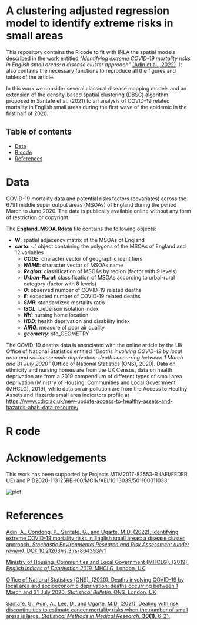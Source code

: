 # A clustering adjusted regression model to identify extreme risks in small areas
This repository contains the R code to fit with INLA the spatial models described in the work entitled _"Identifying extreme COVID-19 mortality risks in English small areas: a disease cluster approach"_ [(Adin et al., 2022)](10.21203/rs.3.rs-864393/v1). It also contains the necessary functions to reproduce all the figures and tables of the article.

In this work we consider several classical disease mapping models and an extension of the density-based spatial clustering (DBSC) algorithm proposed in Santafé et al. (2021) to an analysis of COVID-19 related mortality in English small areas during the first wave of the epidemic in the first half of 2020. 


## Table of contents

- [Data](#Data)
- [R code](#R-code)
- [References](#References)


# Data
COVID-19 mortality data and potential risks factors (covariates) across the 6791 middle super output areas (MSOAs) of England during the period March to June 2020. The data is publically available online without any form of restriction or copyright.

The [**England_MSOA.Rdata**](https://github.com/spatialstatisticsupna/DBSC_RR_article/blob/master/data/England_MSOA.Rdata) file contains the following objects:
  - **W**: spatial adjacency matrix of the MSOAs of England
  - **carto**: `sf` object containing the polygons of the MSOAs of England and 12 variables
    - **_CODE_**: character vector of geographic identifiers
    - **_NAME_**: character vector of MSOAs name
    - **_Region_**: classification of MSOAs by region (factor with 9 levels)
    - **_Urban-Rural_**: classification of MSOAs according to urbal-rural category (factor with 8 levels)
    - **_O_**: observed number of COVID-19 related deaths
    - **_E_**: expected number of COVID-19 related deaths
    - **_SMR_**: standardized mortality ratio
    - **_ISOL_**: Lieberson isolation index
    - **_NH_**: nursing home location
    - **_HDD_**: health deprivation and disability index
    - **_AIRQ_**: measure of poor air quality
    - **_geometry_**: sfc_GEOMETRY
  

The COVID-19 deaths data is associated with the online article by the UK Office of National Statistics entitled _"Deaths involving COVID-19 by local area and socioeconomic deprivation: deaths occurring between 1 March and 31 July 2020"_ (Office of National Statistics (ONS), 2020). Data on ethnicity and nursing homes are from the UK Census, data on health deprivation are from a 2019 compendium of different types of small area deprivation (Ministry of Housing, Communities and Local Government (MHCLG), 2019), while data on air pollution are from the Access to Healthy Assets and Hazards small area indicators profile at https://www.cdrc.ac.uk/new-update-access-to-healthy-assets-and-hazards-ahah-data-resource/.

# R code


# Acknowledgements
This work has been supported by Projects MTM2017-82553-R (AEI/FEDER, UE) and PID2020-113125RB-I00/MCIN/AEI/10.13039/501100011033. 

![plot](https://github.com/spatialstatisticsupna/bigDM/blob/master/micin-aei.jpg)


# References
[Adin, A., Condong, P., Santafé, G., and Ugarte, M.D. (2022). Identifying extreme COVID-19 mortality risks in English small areas: a disease cluster approach. _Stochastic Environmental Research and Risk Assessment (under review)_. DOI: 10.21203/rs.3.rs-864393/v1](https://www.researchsquare.com/article/rs-864393/v1)

[Ministry of Housing, Communities and Local Government (MHCLG). (2019). _English Indices of Deprivation 2019_. MHCLG, London, UK](https://dera.ioe.ac.uk/34259/1/IoD2019_Technical_Report.pdf)

[Office of National Statistics (ONS). (2020). Deaths involving COVID-19 by local area and socioeconomic deprivation: deaths occurring between 1 March and 31 July 2020. _Statistical Bulletin_. ONS, London, UK](https://backup.ons.gov.uk/wp-content/uploads/sites/3/2020/08/Deaths-involving-COVID-19-by-local-area-and-socioeconomic-deprivation-deaths-occurring-between-1-March-and-31-.pdf)

[Santafé, G., Adin, A., Lee, D., and Ugarte, M.D. (2021). Dealing with risk discontinuities to estimate cancer mortality risks when the number of small areas is large. _Statistical Methods in Medical Research_, __30(1)__, 6-21.](https://doi.org/10.1177/0962280220946502) 
